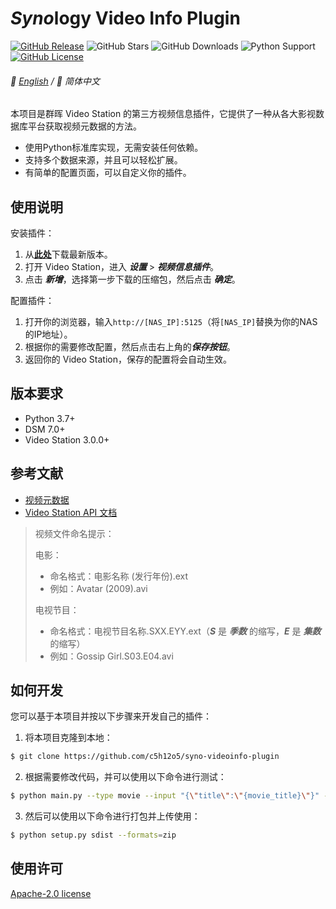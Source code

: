 # *Syno*logy Video Info Plugin

[![GitHub Release](https://img.shields.io/github/v/release/c5h12o5/syno-videoinfo-plugin?logo=github&color=blue)](https://github.com/c5h12o5/syno-videoinfo-plugin/releases)
![GitHub Stars](https://img.shields.io/github/stars/c5h12o5/syno-videoinfo-plugin?logo=github&color=yellow)
![GitHub Downloads](https://img.shields.io/github/downloads/c5h12o5/syno-videoinfo-plugin/total?logo=github&color=green)
![Python Support](https://img.shields.io/badge/Python-3.7+-green?logo=python&color=steelblue)
[![GitHub License](https://img.shields.io/github/license/c5h12o5/syno-videoinfo-plugin?logo=apache&color=lightslategray)](LICENSE)

###### 📖 [English](README.md) / 📖 简体中文

本项目是群晖 Video Station 的第三方视频信息插件，它提供了一种从各大影视数据库平台获取视频元数据的方法。

* 使用Python标准库实现，无需安装任何依赖。
* 支持多个数据来源，并且可以轻松扩展。
* 有简单的配置页面，可以自定义你的插件。

## 使用说明

安装插件：

1. 从[**此处**](https://github.com/c5h12o5/syno-videoinfo-plugin/releases)下载最新版本。
2. 打开 Video Station，进入 ***设置*** > ***视频信息插件***。
3. 点击 ***新增***，选择第一步下载的压缩包，然后点击 ***确定***。

配置插件：

1. 打开你的浏览器，输入`http://[NAS_IP]:5125`（将`[NAS_IP]`替换为你的NAS的IP地址）。
2. 根据你的需要修改配置，然后点击右上角的***保存按钮***。
3. 返回你的 Video Station，保存的配置将会自动生效。

## 版本要求

* Python 3.7+
* DSM 7.0+
* Video Station 3.0.0+

## 参考文献

* [视频元数据](https://kb.synology.cn/zh-cn/DSM/help/VideoStation/metadata?version=7)
* [Video Station API 文档](https://download.synology.com/download/Document/Software/DeveloperGuide/Package/VideoStation/All/enu/Synology_Video_Station_API_enu.pdf)

> 视频文件命名提示：
>
> 电影：
>
> * 命名格式：电影名称 (发行年份).ext
> * 例如：Avatar (2009).avi
>
> 电视节目：
> * 命名格式：电视节目名称.SXX.EYY.ext（***S*** 是 ***季数*** 的缩写，***E*** 是 ***集数*** 的缩写）
> * 例如：Gossip Girl.S03.E04.avi

## 如何开发

您可以基于本项目并按以下步骤来开发自己的插件：

1. 将本项目克隆到本地：

```sh
$ git clone https://github.com/c5h12o5/syno-videoinfo-plugin
```

2. 根据需要修改代码，并可以使用以下命令进行测试：

```sh
$ python main.py --type movie --input "{\"title\":\"{movie_title}\"}" --limit 1 --loglevel debug
```

3. 然后可以使用以下命令进行打包并上传使用：

```sh
$ python setup.py sdist --formats=zip
```

## 使用许可

[Apache-2.0 license](LICENSE)
